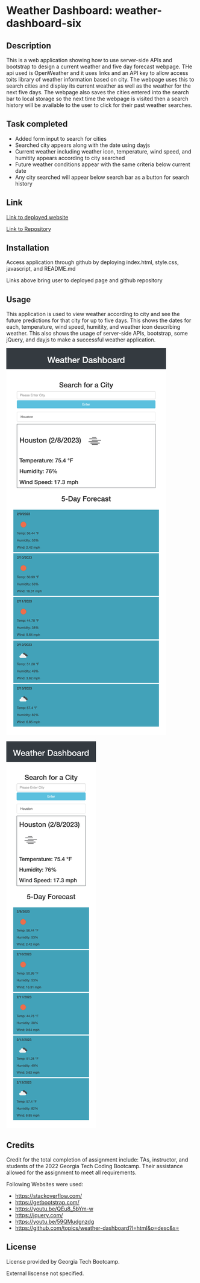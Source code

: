 # Weather Dashboard: weather-dashboard-six

## Description

This is a web application showing how to use server-side APIs and bootstrap to design a current weather and five day forecast webpage. THe api used is OpenWeather and it uses links and an API key to allow access toits library of weather information based on city. The webpage uses this to search cities and display its current weather as well as the weather for the next five days. The webpage also saves the cities entered into the search bar to local storage so the next time the webpage is visited then a search history will be available to the user to click for their past weather searches.


## Task completed

- Added form input to search for cities
- Searched city appears along with the date using dayjs
- Current weather including weather icon, temperature, wind speed, and humitity appears according to city searched
- Future weather conditions appear with the same criteria below current date
- Any city searched will appear below search bar as a button for search history


## Link

[Link to deployed website]()

[Link to Repository](https://github.com/AaronDreyer/weather-dashboard-six)


## Installation

Access application through github by deploying index.html, style.css, javascript, and README.md

Links above bring user to deployed page and github repository

## Usage

This application is used to view weather according to city and see the future predictions for that city for up to five days. This shows the dates for each, temperature, wind speed, humitity, and weather icon describing weather. This also shows the usage of server-side APIs, bootstrap, some jQuery, and dayjs to make a successful weather application.

![alt text](Assets/Images/_Users_aaronottaway_Desktop_Module-6-Challenge_weather-dashboard-six_index.html_.png)

![alt text](Assets/Images/Responsive_Screenshot.png)

## Credits

Credit for the total completion of assignment include: TAs, instructor, and students of the 2022 Georgia Tech Coding Bootcamp. Their assistance allowed for the assignment to meet all requirements.

Following Websites were used:

- https://stackoverflow.com/
- https://getbootstrap.com/
- https://youtu.be/QEu8_5bYm-w
- https://jquery.com/
- https://youtu.be/59QMudgnzdg
- https://github.com/topics/weather-dashboard?l=html&o=desc&s=

## License

License provided by Georgia Tech Bootcamp.

External liscense not specified.

